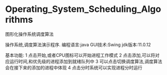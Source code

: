 # Operating_System_Scheduling_Algorithms
图形化操作系统调度算法

操作系统,调度算法演示程序.
编程语言:java
GUI技术:Swing
jdk版本:11.0.12

基本功能:
1 点击开始,或者CPU图标可以开始进程工作模式
2 点击添加,可以将对应运行时间,和优先级的进程添加到就绪队列中
3 可以点击切换调度算法,调度算法会在接下来的添加的进程中体现
4 点击分时系统可以实现进程分时运行
